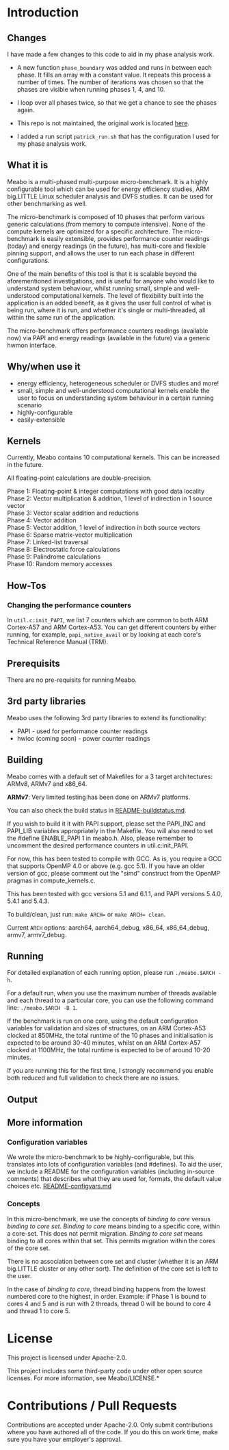 
# Introduction

## Changes

I have made a few changes to this code to aid in my phase analysis work. 

* A new function `phase_boundary` was added and runs in between each phase. It fills an array with a constant
value. It repeats this process a number of times. The number of iterations was chosen so that the phases are visible when running phases 1, 4, and 10. 

* I loop over all phases twice, so that we get a chance to see the phases again. 


* This repo is not maintained, the original work is located [here](https://github.com/ARM-sotware/meabo).

* I added a run script `patrick_run.sh` that has the configuration I used for my phase analysis work.

## What it is

Meabo is a multi-phased multi-purpose micro-benchmark. It is a highly configurable tool which can be used for energy efficiency studies, ARM big.LITTLE Linux scheduler analysis and DVFS studies. It can be used for other benchmarking as well. 

The micro-benchmark is composed of 10 phases that perform various generic calculations (from memory to compute intensive). None of the compute kernels are optimized for a specific architecture. The micro-benchmark is easily extensible, provides performance counter readings (today) and energy readings (in the future), has multi-core and flexible pinning support, and allows the user to run each phase in different configurations.

One of the main benefits of this tool is that it is scalable beyond the aforementioned investigations, and is useful for anyone who would like to understand system behaviour, whilst running small, simple and well-understood computational kernels. The level of flexibility built into the application is an added benefit, as it gives the user full control of what is being run, where it is run, and whether it's single or multi-threaded, all within the same run of the application.

The micro-benchmark offers performance counters readings (available now) via PAPI and energy readings (available in the future) via a generic hwmon interface.


## Why/when use it

* energy efficiency, heterogeneous scheduler or DVFS studies and more!
* small, simple and well-understood computational kernels enable the user to focus on understanding system behaviour in a certain running scenario
* highly-configurable 
* easily-extensible

## Kernels

Currently, Meabo contains 10 computational kernels. This can be increased in the future. 

All floating-point calculations are double-precision.

Phase 1: Floating-point & integer computations with good data locality<br>
Phase 2: Vector multiplication & addition, 1 level of indirection in 1 source vector <br>
Phase 3: Vector scalar addition and reductions <br>
Phase 4: Vector addition <br>
Phase 5: Vector addition, 1 level of indirection in both source vectors <br>
Phase 6: Sparse matrix-vector multiplication <br>
Phase 7: Linked-list traversal <br>
Phase 8: Electrostatic force calculations <br>
Phase 9: Palindrome calculations <br>
Phase 10: Random memory accesses <br>

## How-Tos

### Changing the performance counters

In <code>util.c:init\_PAPI</code>, we list 7 counters which are common to both ARM Cortex-A57 and ARM Cortex-A53. You can get different counters by either running, for example, <code>papi\_native\_avail</code> or by looking at each core's Technical Reference Manual (TRM).

## Prerequisits

There are no pre-requisits for running Meabo. 

## 3rd party libraries

Meabo uses the following 3rd party libraries to extend its functionality:

* PAPI - used for performance counter readings
* hwloc (coming soon) - power counter readings

## Building

Meabo comes with a default set of Makefiles for a 3 target architectures: ARMv8, ARMv7 and x86\_64. 

**ARMv7**: Very limited testing has been done on ARMv7 platforms.  

You can also check the build status in [README-buildstatus.md](README-buildstatus.md).

If you wish to build it it with PAPI support, please set the PAPI\_INC and PAPI\_LIB variables appropriately in the Makefile. You will also need to set the #define ENABLE\_PAPI 1 in meabo.h. Also, please remember to uncomment the desired performance counters in util.c:init\_PAPI.

For now, this has been tested to compile with GCC. As is, you require a GCC that supports OpenMP 4.0 or above (e.g. gcc 5.1). If you have an older version of gcc, please comment out the "simd" construct from the OpenMP pragmas in compute_kernels.c.

This has been tested with gcc versions 5.1 and 6.1.1, and PAPI versions 5.4.0, 5.4.1 and 5.4.3.

To build/clean, just run: <code>make ARCH=<desired arch></code> or <code>make ARCH=<desired arch> clean</code>.

Current <code>ARCH</code> options: aarch64, aarch64\_debug, x86\_64, x86\_64\_debug, armv7, armv7\_debug. 

## Running

For detailed explanation of each running option, please run <code>./meabo.\$ARCH -h</code>.

For a default run, when you use the maximum number of threads available and each thread to a particular core, you can use the following command line: <code>./meabo.\$ARCH -B 1</code>.

If the benchmark is run on one core, using the default configuration variables for validation and sizes of structures, on an ARM Cortex-A53 clocked at 850MHz, the total runtime of the 10 phases and initialisation is expected to be around 30-40 minutes, whilst on an ARM Cortex-A57 clocked at 1100MHz, the total runtime is expected to be of around 10-20 minutes. 

If you are running this for the first time, I strongly recommend you enable both reduced and full validation to check there are no issues.

## Output


## More information

### Configuration variables

We wrote the micro-benchmark to be highly-configurable, but this translates into lots of configuration variables (and #defines). To aid the user, we include a README for the configuration variables (including in-source comments) that describes what they are used for, formats, the default value choices etc.
[README-configvars.md](README-configvars.md)

### Concepts

In this micro-benchmark, we use the concepts of *binding to core* versus *binding to core set*. *Binding to core* means binding to a specific core, within a core-set. This does not permit migration. *Binding to core set* means binding to all cores within that set. This permits migration within the cores of the core set. 

There is no association between core set and cluster (whether it is an ARM big.LITTLE cluster or any other sort). The definition of the core set is left to the user.

In the case of *binding to core*, thread binding happens from the lowest numbered core to the highest, in order. Example: if Phase 1 is bound to cores 4 and 5 and is run with 2 threads, thread 0 will be bound to core 4 and thread 1 to core 5.

# License 

This project is licensed under Apache-2.0.

This project includes some third-party code under other open source licenses. For more information, see Meabo/LICENSE.*

# Contributions / Pull Requests

Contributions are accepted under Apache-2.0. Only submit contributions where you have authored all of the code. If you do this on work time, make sure you have your employer's approval.


